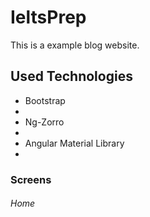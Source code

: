 # IeltsPrep

This is a example blog website. 

## Used Technologies

<ul>
<li> Bootstrap  <li>
<li> Ng-Zorro   <li>
<li> Angular Material Library   <li>
</ul>



 

### Screens

<h6>Home</h6>




